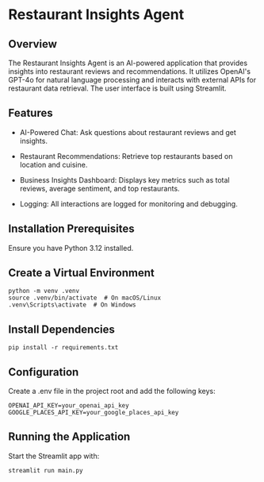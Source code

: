 # Restaurant Insights Agent

## Overview

The Restaurant Insights Agent is an AI-powered application that provides insights into restaurant reviews and recommendations. It utilizes OpenAI's GPT-4o for natural language processing and interacts with external APIs for restaurant data retrieval. The user interface is built using Streamlit.

## Features

- AI-Powered Chat: Ask questions about restaurant reviews and get insights.

- Restaurant Recommendations: Retrieve top restaurants based on location and cuisine.

- Business Insights Dashboard: Displays key metrics such as total reviews, average sentiment, and top restaurants.

- Logging: All interactions are logged for monitoring and debugging.

## Installation Prerequisites

Ensure you have Python 3.12 installed.

## Create a Virtual Environment

    python -m venv .venv
    source .venv/bin/activate  # On macOS/Linux
    .venv\Scripts\activate  # On Windows

## Install Dependencies

    pip install -r requirements.txt

## Configuration

Create a .env file in the project root and add the following keys:

    OPENAI_API_KEY=your_openai_api_key
    GOOGLE_PLACES_API_KEY=your_google_places_api_key

## Running the Application

Start the Streamlit app with: 

    streamlit run main.py

